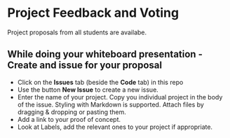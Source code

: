 # Project Feedback and Voting
Project proposals from all students are availabe.


## While doing your whiteboard presentation - Create and issue for your proposal
- Click on the **Issues** tab (beside the **Code** tab) in this repo
- Use the button **New Issue** to create a new issue. 
- Enter the name of your project. Copy you individual project in the body of the issue. Styling with Markdown is supported. Attach files by dragging & dropping or pasting them. 
- Add a link to your proof of concept. 
- Look at Labels, add the relevant ones to your project if appropriate. 
